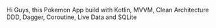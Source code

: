 Hi Guys, this Pokemon App build with Kotlin, MVVM, Clean Architecture DDD, Dagger, Coroutine, Live Data and SQLite

